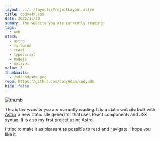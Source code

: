 ```yaml
---
layout: ../../layouts/ProjectLayout.astro
title: codyadm.com
date: 2022/11/30
sumary: The website you are currently reading
tags: 
  - web
stack: 
  - astro
  - tailwind
  - react
  - typescript
  - nodejs
  - daisyui
value: 3
thumbnails: 
  - /md/codyadm.png
repo: https://github.com/CodyAdam/codyadm
hide: false
---
```


![thumb](/md/codyadm.png)

This is the website you are currently reading. It is a static website built with [Astro](https://astro.build/), a new static site generator that uses React components and JSX syntax. It is also my first project using Astro.

I tried to make it as pleasant as possible to read and navigate. I hope you like it.
